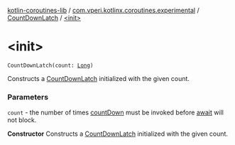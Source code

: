 [kotlin-coroutines-lib](../../index.md) / [com.vperi.kotlinx.coroutines.experimental](../index.md) / [CountDownLatch](index.md) / [&lt;init&gt;](./-init-.md)

# &lt;init&gt;

`CountDownLatch(count: `[`Long`](https://kotlinlang.org/api/latest/jvm/stdlib/kotlin/-long/index.html)`)`

Constructs a [CountDownLatch](index.md) initialized with the given count.

### Parameters

`count` - the number of times [countDown](count-down.md) must be invoked before
    [await](#) will not block.

**Constructor**
Constructs a [CountDownLatch](index.md) initialized with the given count.

